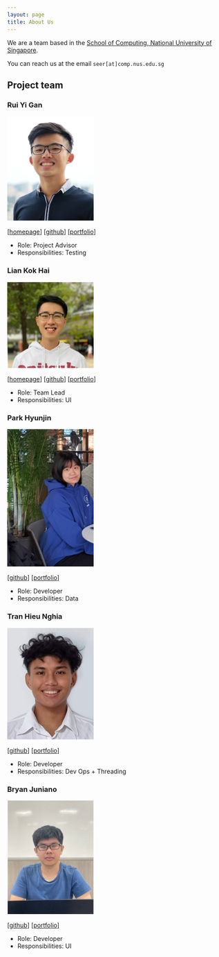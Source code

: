 ```yaml
---
layout: page
title: About Us
---
```


We are a team based in the [School of Computing, National University of Singapore](http://www.comp.nus.edu.sg).

You can reach us at the email `seer[at]comp.nus.edu.sg`

## Project team

### Rui Yi Gan

<img src="images/ruiyigan.png" width="200px">

[[homepage](https://sg.linkedin.com/in/rui-yi-gan)]
[[github](https://github.com/ruiyigan)]
[[portfolio](team/ruiyigan.md)]

* Role: Project Advisor
* Responsibilities: Testing

### Lian Kok Hai

<img src="images/unfazing.png" width="200px">

[[homepage](https://liankokhai.com)]
[[github](http://github.com/unfazing)]
[[portfolio](team/unfazing.md)]

* Role: Team Lead
* Responsibilities: UI

### Park Hyunjin

<img src="images/hj-prk.png" width="200px">

[[github](http://github.com/hj-prk)] 
[[portfolio](team/hj-prk.md)]

* Role: Developer
* Responsibilities: Data

### Tran Hieu Nghia

<img src="images/rockman007372.png" width="200px">

[[github](http://github.com/rockman007372)]
[[portfolio](team/rockman007372.md)]

* Role: Developer
* Responsibilities: Dev Ops + Threading

### Bryan Juniano

<img src="images/junianob.png" width="200px">

[[github](http://github.com/junianob)]
[[portfolio](team/junianob.md)]

* Role: Developer
* Responsibilities: UI
